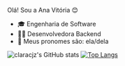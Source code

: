 Olá! Sou a Ana Vitória 😊  

- 🎓 Engenharia de Software
- 👩‍💻 Desenvolvedora Backend  
- 🤝 Meus pronomes são: ela/dela

![claracjz's GitHub stats](https://github-readme-stats.vercel.app/api?username=claracjz&show_icons=true&theme=transparent)
[![Top Langs](https://github-readme-stats.vercel.app/api/top-langs/?username=claracjz)](https://github.com/claracjz/github-readme-stats)

